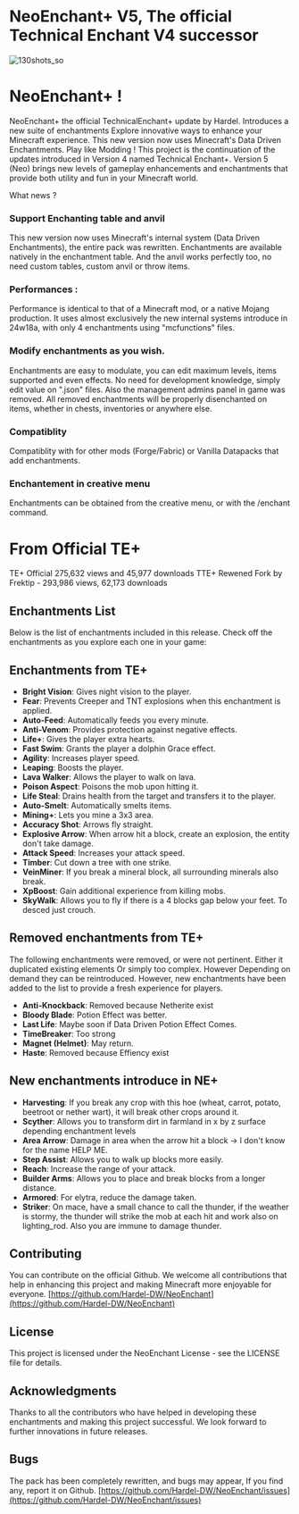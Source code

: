 # NeoEnchant+ V5, The official Technical Enchant V4 successor 
![130shots_so](https://github.com/Hardel-DW/NeoEnchant/assets/42413417/97cda9cf-1632-4608-92c7-c3a39723a755)

# NeoEnchant+ !
NeoEnchant+ the official TechnicalEnchant+ update by Hardel. Introduces a new suite of enchantments Explore innovative ways to enhance your Minecraft experience. This new version now uses Minecraft's Data Driven Enchantments. Play like Modding !
This project is the continuation of the updates introduced in Version 4 named Technical Enchant+. Version 5 (Neo) brings new levels of gameplay enhancements and enchantments that provide both utility and fun in your Minecraft world.

<summary>What news ?</summary>

### Support Enchanting table and anvil
This new version now uses Minecraft's internal system (Data Driven Enchantments), the entire pack was rewritten. Enchantments are available natively in the enchantment table. And the anvil works perfectly too, no need custom tables, custom anvil or throw items. 

### Performances :
Performance is identical to that of a Minecraft mod, or a native Mojang production. It uses almost exclusively the new internal systems introduce in 24w18a, with only 4 enchantments using "mcfunctions" files.

### Modify enchantments as you wish.
Enchantments are easy to modulate, you can edit maximum levels, items supported and even effects. No need for development knowledge, simply edit value on ".json" files. Also the management admins panel in game was removed.
All removed enchantments will be properly disenchanted on items, whether in chests, inventories or anywhere else.

### Compatiblity
Compatiblity with for other mods (Forge/Fabric) or Vanilla Datapacks that add enchantments.

### Enchantement in creative menu
Enchantments can be obtained from the creative menu, or with the /enchant command.

# From Official TE+ 
TE+ Official  275,632 views and 45,977 downloads 
TTE+ Rewened Fork by Frektip - 293,986 views, 62,173 downloads

## Enchantments List
Below is the list of enchantments included in this release. Check off the enchantments as you explore each one in your game:

## Enchantments from TE+
- **Bright Vision**: Gives night vision to the player.
- **Fear**: Prevents Creeper and TNT explosions when this enchantment is applied.
- **Auto-Feed**: Automatically feeds you every minute.
- **Anti-Venom**: Provides protection against negative effects.
- **Life+**: Gives the player extra hearts.
- **Fast Swim**: Grants the player a dolphin Grace effect.
- **Agility**: Increases player speed.
- **Leaping**: Boosts the player.
- **Lava Walker**: Allows the player to walk on lava.
- **Poison Aspect**: Poisons the mob upon hitting it.
- **Life Steal**: Drains health from the target and transfers it to the player.
- **Auto-Smelt**: Automatically smelts items.
- **Mining+**: Lets you mine a 3x3 area.
- **Accuracy Shot**: Arrows fly straight.
- **Explosive Arrow**: When arrow hit a block, create an explosion, the entity don't take damage.
- **Attack Speed**: Increases your attack speed.
- **Timber**: Cut down a tree with one strike.
- **VeinMiner**: If you break a mineral block, all surrounding minerals also break.
- **XpBoost**: Gain additional experience from killing mobs.
- **SkyWalk**: Allows you to fly if there is a 4 blocks gap below your feet. To desced just crouch.

## Removed enchantments from TE+
The following enchantments were removed, or were not pertinent. Either it duplicated existing elements Or simply too complex. However
Depending on demand they can be reintroduced.
However, new enchantments have been added to the list to provide a fresh experience for players.

- **Anti-Knockback**: Removed because Netherite exist
- **Bloody Blade**: Potion Effect was better.
- **Last Life**: Maybe soon if Data Driven Potion Effect Comes.
- **TimeBreaker**: Too strong 
- **Magnet (Helmet)**: May return.
- **Haste**: Removed because Effiency exist

## New enchantments introduce in NE+
- **Harvesting**: If you break any crop with this hoe (wheat, carrot, potato, beetroot or nether wart), it will break other crops around it.
- **Scyther**: Allows you to transform dirt in farmland in x by z surface depending enchantment levels
- **Area Arrow**: Damage in area when the arrow hit a block -> I don't know for the name HELP ME.
- **Step Assist**: Allows you to walk up blocks more easily.
- **Reach**: Increase the range of your attack.
- **Builder Arms**: Allows you to place and break blocks from a longer distance.
- **Armored**: For elytra, reduce the damage taken.
- **Striker**: On mace, have a small chance to call the thunder, if the weather is stormy, the thunder will strike the mob at each hit and work also on lighting_rod. Also you are immune to damage thunder.

## Contributing
You can contribute on the official Github. We welcome all contributions that help in enhancing this project and making Minecraft more enjoyable for everyone.
[https://github.com/Hardel-DW/NeoEnchant](https://github.com/Hardel-DW/NeoEnchant)

## License
This project is licensed under the NeoEnchant License - see the LICENSE file for details.

## Acknowledgments
Thanks to all the contributors who have helped in developing these enchantments and making this project successful. We look forward to further innovations in future releases.

## Bugs
The pack has been completely rewritten, and bugs may appear, If you find any, report it on Github.
[https://github.com/Hardel-DW/NeoEnchant/issues](https://github.com/Hardel-DW/NeoEnchant/issues)